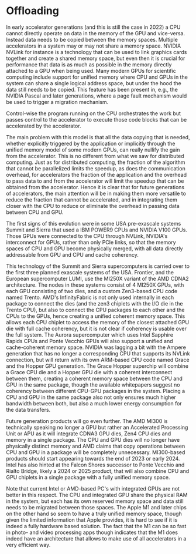 # Offloading

In early accelerator generations (and this is still the case in 2022) a CPU cannot
directly operate on data in the memory of the GPU and vice-versa. Instead data
needs to be copied between the memory spaces. Multiple accelerators in a system
may or may not share a memory space. NVIDIA NVLink for instance is a technology
that can be used to link graphics cards together and create a shared memory space,
but even then it is crucial for performance that data is as much as possible in
the memory directly attached to a GPU when being used. Many modern GPUs for 
scientific computing include support for unified memory where CPU and GPUs in the
system can share a single logical address space, but under the hood the data still
needs to be copied. This feature has been present in, e.g., the NVIDIA Pascal and later 
generations, where a page fault mechanism would be used to trigger a migration mechanism.

Control-wise the program running on the CPU orchestrates the work but passes
control to the accelerator to execute those code blocks that can be accelerated
by the accelerator.

The main problem with this model is that all the data copying that is needed,
whether explicitly triggered by the application or implicitly through the unified
memory model of some modern GPUs, can really nullify the gain from the accelerator.
This is no different from what we saw for distributed computing. Just as for distributed
computing, the fraction of the algorithm that cannot be parallelized limits the speedup,
as does the communication overhead, for accelerators the fraction of the application and 
the overhead to pass data to and from the accelerator will limit the speedup that can
be obtained from the accelerator. Hence it is clear that for future generations of
accelerators, the main attention will be in making them more versatile to reduce the
fraction that cannot be accelerated, and in integrating them closer with the CPU to reduce
or eliminate the overhead in passing data between CPU and GPU.

The first signs of this evolution were in some USA pre-exascale systems Summit and
Sierra that used a IBM POWER9 CPUs and NVIDIA V100 GPUs. 
Those GPUs were connected to the CPU through NVLink,
NVIDIA's interconnect for GPUs, rather than only PCIe links, so that the memory spaces
of CPU and GPU become physically merged, with all data directly addressable from GPU and
CPU and cache coherency. 

This technology of the Summit and Sierra supercomputers is carried over to the first three
planned exascale systems of the USA. Frontier, and the European supercomputer LUMI, use the
MI250X variant of the AMD CDNA2 architecture. The nodes in these systems consist of 
4 MI250X GPUs, with each GPU consisting of two dies, and a custom Zen3-based CPU code named Trento.
AMD's InfinityFabric is not only used internally in each package to connect the dies (and the zen3
chiplets with the I/O die in the Trento CPU), but also to connect the CPU packages to each other
and the CPUs to the GPUs, hence creating a unified coherent memory space.
This allows each CPU chiplet to access the memory of the closest attached GPU die with full cache coherency,
but it is not clear if coherency is usable over the full system. 
The Aurora supercomputer which uses
Intel Sapphire Rapids CPUs and Ponte Vecchio GPUs will also support a unified and cache-coherent
memory space. NVIDIA was lagging a bit with the Ampere generation that has no longer a corresponding
CPU that supports its NVLink connection, but will return with its own ARM-based CPU code named
Grace and the Hopper GPU generation. The Grace Hopper superchip will combine a Grace CPU die and
a Hopper GPU die with a coherent interconnect between them, creating a coherent memory space
between the CPU and GPU in the same package, though the available whitepapers suggest no 
coherency between different CPU-GPU packages in the system. Placing a CPU and GPU in the same
package also not only ensures much higher bandwidth between both, but also a much lower energy
consumption for the data transfers.

Future generation products will go even further. The AMD MI300 is technically speaking no longer
a GPU but rather an Accelerated Processing Unit or APU as it will integrate CDNA3 GPU dies, Zen4 CPU dies
and memory in a single package. The CPU and GPU dies will no longer have physically distinct memory
and AMD claims that copy operations between CPU and GPU in a package will be completely unnecessary.
MI300-based products should start appearing towards the end of 2023 or early 2024. 
Intel has also hinted at the Falcon Shores successor to Ponte Vecchio and Rialto Bridge, likely a 2024 or 2025 product, 
that will also combine CPU and GPU chiplets in a single package with a fully unified memory
space. 

Note that current Intel or AMD-based PC's with integrated GPUs are not better in this respect.
The CPU and integrated GPU share the physical RAM in the system, but each has its own
reserved memory space and data still needs to be migrated between those spaces. 
The Apple M1 and later chips on the other hand so seem to have a truly unified memory space,
though given the limited information that Apple provides, it is hard to see if it is indeed
a fully hardware based solution. The fact that the M1 can be so fast in photo- and video
processing apps though indicates that the M1 does indeed have an architecture that allows
to make use of all accelerators in a very efficient way.

